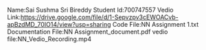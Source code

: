 Name:Sai Sushma Sri Bireddy
Student Id:700747557
Vedio Link:https://drive.google.com/file/d/1-Sepvzpv3cEWOACvb-apBzdMD_70IO14/view?usp=sharing
Code File:NN Assignment 1.txt
Documentation File:NN Assignment_document.pdf
vedio file:NN_Vedio_Recording.mp4

